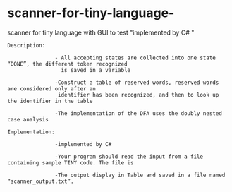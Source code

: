 # scanner-for-tiny-language-
scanner for tiny language with GUI to test "implemented by C# " 

    Description:

                   - All accepting states are collected into one state “DONE”, the different token recognized
                     is saved in a variable

                   -Construct a table of reserved words, reserved words are considered only after an
                    identifier has been recognized, and then to look up the identifier in the table
                    
                   -The implementation of the DFA uses the doubly nested case analysis

    Implementation:

                   -implemented by C#

                   -Your program should read the input from a file containing sample TINY code. The file is

                   -The output display in Table and saved in a file named “scanner_output.txt”.
